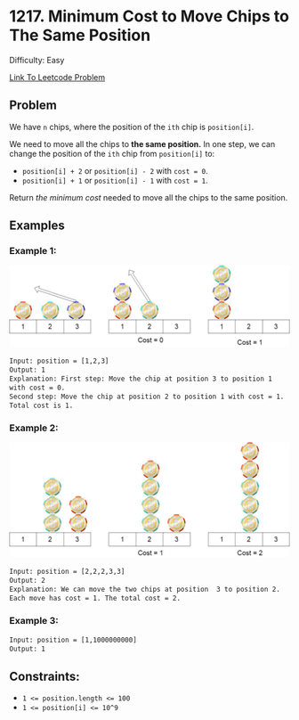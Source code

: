 # 1217. Minimum Cost to Move Chips to The Same Position
Difficulty: Easy

[Link To Leetcode Problem](https://leetcode.com/problems/minimum-cost-to-move-chips-to-the-same-position/)

## Problem
We have `n` chips, where the position of the `ith` chip is `position[i]`.

We need to move all the chips to **the same position.** In one step, we can change the position of the `ith` chip from `position[i]` to:

- `position[i] + 2` or `position[i] - 2` with `cost = 0`.
- `position[i] + 1` or `position[i] - 1` with `cost = 1`.

Return *the minimum cost* needed to move all the chips to the same position.

## Examples
### Example 1:
![example1](./example1.jpg)
```
Input: position = [1,2,3]
Output: 1
Explanation: First step: Move the chip at position 3 to position 1 with cost = 0.
Second step: Move the chip at position 2 to position 1 with cost = 1.
Total cost is 1.
```
### Example 2:
![example2](./example2.jpg)
```
Input: position = [2,2,2,3,3]
Output: 2
Explanation: We can move the two chips at position  3 to position 2. Each move has cost = 1. The total cost = 2.
```
### Example 3:
```
Input: position = [1,1000000000]
Output: 1
```

## Constraints:
- `1 <= position.length <= 100`
- `1 <= position[i] <= 10^9`